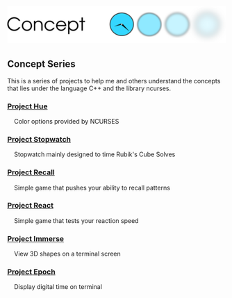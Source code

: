 # ![CONCEPT](Logo.png)
## Concept Series
This is a series of projects to help me and others understand the concepts that lies under the language C++ and the library ncurses.

### [Project Hue](https://github.com/azimex/Hue)
&nbsp;&nbsp;&nbsp;&nbsp;Color options provided by NCURSES

### [Project Stopwatch](https://github.com/azimex/Stopwatch)
&nbsp;&nbsp;&nbsp;&nbsp;Stopwatch mainly designed to time Rubik's Cube Solves

### [Project Recall](https://github.com/azimex/Recall)
&nbsp;&nbsp;&nbsp;&nbsp;Simple game that pushes your ability to recall patterns

### [Project React](https://github.com/azimex/React)
&nbsp;&nbsp;&nbsp;&nbsp;Simple game that tests your reaction speed 

### [Project Immerse](https://github.com/azimex/Immerse)
&nbsp;&nbsp;&nbsp;&nbsp;View 3D shapes on a terminal screen

### [Project Epoch](https://github.com/azimex/Epoch) 
&nbsp;&nbsp;&nbsp;&nbsp;Display digital time on terminal
